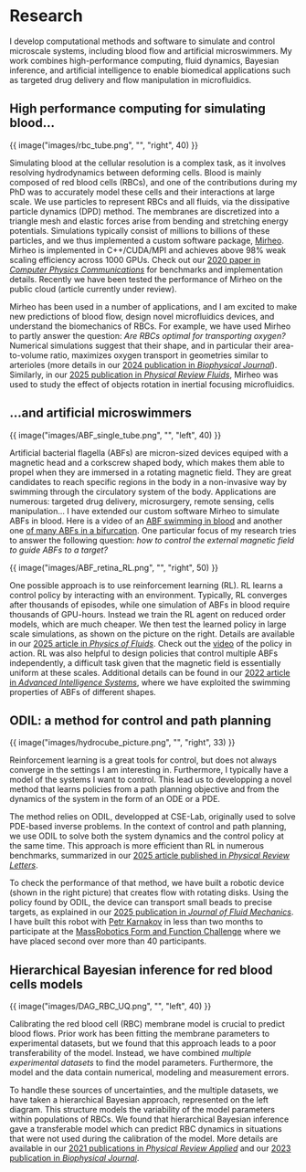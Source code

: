 # Research

I develop computational methods and software to simulate and control microscale systems, including blood flow and artificial microswimmers.
My work combines high-performance computing, fluid dynamics, Bayesian inference, and artificial intelligence to enable biomedical applications such as targeted drug delivery and flow manipulation in microfluidics.


## High performance computing for simulating blood...

{{ image("images/rbc_tube.png", "", "right", 40) }}

Simulating blood at the cellular resolution is a complex task, as it involves resolving hydrodynamics between deforming cells.
Blood is mainly composed of red blood cells (RBCs), and one of the contributions during my PhD was to accurately model these cells and their interactions at large scale.
We use particles to represent RBCs and all fluids, via the dissipative particle dynamics (DPD) method.
The membranes are discretized into a triangle mesh and elastic forces arise from bending and stretching energy potentials.
Simulations typically consist of millions to billions of these particles, and we thus implemented a custom software package, [Mirheo](https://github.com/cselab/Mirheo).
Mirheo is implemented in C++/CUDA/MPI and achieves above 98% weak scaling efficiency across 1000 GPUs.
Check out our [2020 paper in _Computer Physics Communications_](https://doi.org/10.1016/j.cpc.2020.107298) for benchmarks and implementation details.
Recently we have been tested the performance of Mirheo on the public cloud (article currently under review).

Mirheo has been used in a number of applications, and I am excited to make new predictions of blood flow, design novel microfluidics devices, and understand the biomechanics of RBCs.
For example, we have used Mirheo to partly answer the question: _Are RBCs optimal for transporting oxygen?_ 
Numerical simulations suggest that their shape, and in particular their area-to-volume ratio, maximizes oxygen transport in geometries similar to arterioles (more details in our [2024 publication in _Biophysical Journal_](https://doi.org/10.1016/j.bpj.2024.04.015)).
Similarly, in our [2025 publication in _Physical Review Fluids_](https://doi.org/10.1103/PhysRevFluids.10.054202), Mirheo was used to study the effect of objects rotation in inertial focusing microfluidics. 


## ...and artificial microswimmers

{{ image("images/ABF_single_tube.png", "", "left", 40) }}

Artificial bacterial flagella (ABFs) are micron-sized devices equiped with a magnetic head and a corkscrew shaped body, which makes them able to propel when they are immersed in a rotating magnetic field.
They are great candidates to reach specific regions in the body in a non-invasive way by swimming through the circulatory system of the body.
Applications are numerous: targeted drug delivery, microsurgery, remote sensing, cells manipulation...
I have extended our custom software Mirheo to simulate ABFs in blood.
Here is a video of an [ABF swimming in blood](https://www.youtube.com/embed/pwEyiedh-Fg?si=ws153uPWyM9Y4fFl) and another one [of many ABFs in a bifurcation](https://www.youtube.com/embed/u-5yVLkBUdU?si=lef5Tuvq9pDQxAy7).
One particular focus of my research tries to answer the following question: _how to control the external magnetic field to guide ABFs to a target?_

{{ image("images/ABF_retina_RL.png", "", "right", 50) }}

One possible approach is to use reinforcement learning (RL).
RL learns a control policy by interacting with an environment.
Typically, RL converges after thousands of episodes, while one simulation of ABFs in blood require thousands of GPU-hours.
Instead we train the RL agent on reduced order models, which are much cheaper.
We then test the learned policy in large scale simulations, as shown on the picture on the right.
Details are available in our [2025 article in _Physics of Fluids_](https://doi.org/10.1063/5.0274623).
Check out the [video](https://www.youtube.com/embed/sCirMyoGpUc?si=3sB9PzqTx-TWlxVr) of the policy in action.
RL was also helpful to design policies that control multiple ABFs independently, a difficult task given that the magnetic field is essentially uniform at these scales.
Additional details can be found in our [2022 article in _Advanced Intelligence Systems_](https://doi.org/10.1002/aisy.202100183), where we have exploited the swimming properties of ABFs of different shapes.



## ODIL: a method for control and path planning

{{ image("images/hydrocube_picture.png", "", "right", 33) }}

Reinforcement learning is a great tools for control, but does not always converge in the settings I am interesting in.
Furthermore, I typically have a model of the systems I want to control. 
This lead us to developping a novel method that learns policies from a path planning objective and from the dynamics of the system in the form of an ODE or a PDE.

The method relies on ODIL, developped at CSE-Lab, originally used to solve PDE-based inverse problems.
In the context of control and path planning, we use ODIL to solve both the system dynamics and the control policy at the same time.
This approach is more efficient than RL in numerous benchmarks, summarized in our [2025 article published in _Physical Review Letters_](https://doi.org/10.1103/PhysRevLett.134.044001).

To check the performance of that method, we have built a robotic device (shown in the right picture) that creates flow with rotating disks.
Using the policy found by ODIL, the device can transport small beads to precise targets, as explained in our [2025 publication in _Journal of Fluid Mechanics_](https://doi.org/10.1017/jfm.2025.10174).
I have built this robot with [Petr Karnakov](https://pkarnakov.com/) in less than two months to participate at the [MassRobotics Form and Function Challenge](https://www.massrobotics.org/massrobotics-announces-form-function-challenge-winners-showcases-first-accelerator-cohort-at-the-robotics-summit-expo/) where we have placed second over more than 40 participants.



## Hierarchical Bayesian inference for red blood cells models

{{ image("images/DAG_RBC_UQ.png", "", "left", 40) }}

Calibrating the red blood cell (RBC) membrane model is crucial to predict blood flows. 
Prior work has been fitting the membrane parameters to experimental datasets, but we found that this approach leads to a poor transferability of the model.
Instead, we have combined _multiple experimental datasets_ to find the model parameters.
Furthermore, the model and the data contain numerical, modeling and measurement errors.

To handle these sources of uncertainties, and the multiple datasets, we have taken a hierarchical Bayesian approach, represented on the left diagram.
This structure models the variability of the model parameters within populations of RBCs.
We found that hierarchical Bayesian inference gave a transferable model which can predict RBC dynamics in situations that were not used during the calibration of the model.
More details are available in our [2021 publications in _Physical Review Applied_](https://doi.org/10.1103/PhysRevApplied.15.034062) and our [2023 publication in _Biophysical Journal_](https://doi.org/10.1016/j.bpj.2023.03.019). 
